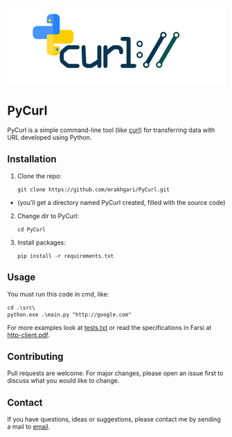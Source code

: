 ![Alt text](pycurl.png)
# PyCurl
PyCurl is a simple command-line tool (like [curl](https://github.com/curl/curl.git)) for transferring data with URL developed using Python. 

## Installation
1. Clone the repo:
    ```
    git clone https://github.com/mrakhgari/PyCurl.git
- (you'll get a directory named PyCurl created, filled with the   source code)
2. Change dir to PyCurl:
    ```
    cd PyCurl
3. Install packages:
    ```
    pip install -r requirements.txt
## Usage
You must run this code in cmd, like:
    
    cd .\src\ 
    python.exe .\main.py "http://google.com" 
For more examples look at [tests.txt](./test/tests.txt) or read the specifications in Farsi at [http-client.pdf](spec/http-client.pdf).


## Contributing
Pull requests are welcome. For major changes, please open an issue first to discuss what you would like to change.



## Contact

If you have questions, ideas or suggestions, please contact me by sending a mail to [email](mra.akhgari@gmail.com).
